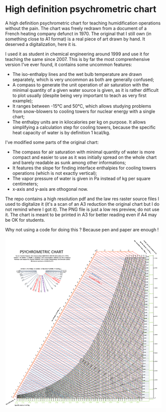 # High definition psychrometric chart
A high definition psychrometric chart for teaching humidification operations without the pain. The chart was freely redrawn from a document of a French heating company defunct in 1970. The original that I still own (in something close to A1 format) is a real piece of art drawn by hand. It deserved a digitalization, here it is.

I used it as student in chemical engineering around 1999 and use it for teaching the same since 2007. This is by far the most comprenhensive version I've ever found, it contains some uncommon features:
- The iso-enthalpy lines and the wet bulb temperature are drawn separately, which is very uncommon as both are generally confused;
- A compass to generate the unit operation of air saturation with the minimal quantity of a given water source is given, as it is rather difficult to plot usually (despite being very important to teach as very first example);
- It ranges between -15°C and 50°C, which allows studying problems from snow-blowers to cooling towers for nuclear energy with a single chart;
- The enthalpy units are in kilocalories per kg on purpose. It allows simplifying a calculation step for cooling towers, because the specific heat capacity of water is by definition 1 kcal/kg.

 I've modified some parts of the original chart:
 - The compass for air saturation with minimal quantity of water is more compact and easier to use as it was initially spread on the whole chart and barely readable as sunk among other informations;
 - It features the slope for finding interface enthalpies for cooling towers operations (which is not exactly vertical);
 - The vapor pressure of water is given in Pa instead of kg per square centimeters;
 - x-axis and y-axis are othogonal now.

The repo contains a high resolution pdf and the law res raster source files I used to digitalize it (it's a scan of an A3 reduction the original chart but I do not remind where I got it). The PNG file is just a low res preview, do not use it. The chart is meant to be printed in A3 for better reading even if A4 may be OK for students. 

Why not using a code for doing this ? Because pen and paper are enough !

![](/Psychrometric_chart.png)

